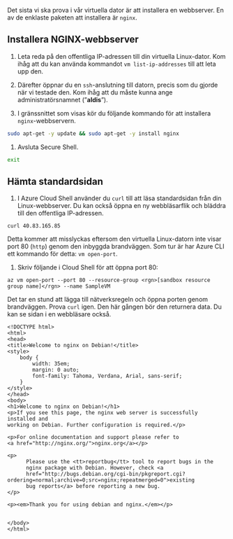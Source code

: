 Det sista vi ska prova i vår virtuella dator är att installera en webbserver. En av de enklaste paketen att installera är `nginx`.

## <a name="install-nginx-web-server"></a>Installera NGINX-webbserver

1. Leta reda på den offentliga IP-adressen till din virtuella Linux-dator. Kom ihåg att du kan använda kommandot `vm list-ip-addresses` till att leta upp den.

1. Därefter öppnar du en `ssh`-anslutning till datorn, precis som du gjorde när vi testade den. Kom ihåg att du måste kunna ange administratörsnamnet (”**aldis**”).

1. I gränssnittet som visas kör du följande kommando för att installera `nginx`-webbservern.

```bash
sudo apt-get -y update && sudo apt-get -y install nginx
```

1. Avsluta Secure Shell.

```bash
exit
```

## <a name="retrieve-our-default-page"></a>Hämta standardsidan

1. I Azure Cloud Shell använder du `curl` till att läsa standardsidan från din Linux-webbserver. Du kan också öppna en ny webbläsarflik och bläddra till den offentliga IP-adressen.

```azurecli
curl 40.83.165.85
```

Detta kommer att misslyckas eftersom den virtuella Linux-datorn inte visar port 80 (`http`) genom den inbyggda brandväggen. Som tur är har Azure CLI ett kommando för detta: `vm open-port`. 

1. Skriv följande i Cloud Shell för att öppna port 80:

```azurecli
az vm open-port --port 80 --resource-group <rgn>[sandbox resource group name]</rgn> --name SampleVM
```

Det tar en stund att lägga till nätverksregeln och öppna porten genom brandväggen. Prova `curl` igen. Den här gången bör den returnera data. Du kan se sidan i en webbläsare också.

```output
<!DOCTYPE html>
<html>
<head>
<title>Welcome to nginx on Debian!</title>
<style>
    body {
        width: 35em;
        margin: 0 auto;
        font-family: Tahoma, Verdana, Arial, sans-serif;
    }
</style>
</head>
<body>
<h1>Welcome to nginx on Debian!</h1>
<p>If you see this page, the nginx web server is successfully installed and
working on Debian. Further configuration is required.</p>

<p>For online documentation and support please refer to
<a href="http://nginx.org/">nginx.org</a></p>

<p>
      Please use the <tt>reportbug</tt> tool to report bugs in the
      nginx package with Debian. However, check <a
      href="http://bugs.debian.org/cgi-bin/pkgreport.cgi?ordering=normal;archive=0;src=nginx;repeatmerged=0">existing
      bug reports</a> before reporting a new bug.
</p>

<p><em>Thank you for using debian and nginx.</em></p>


</body>
</html>
```
